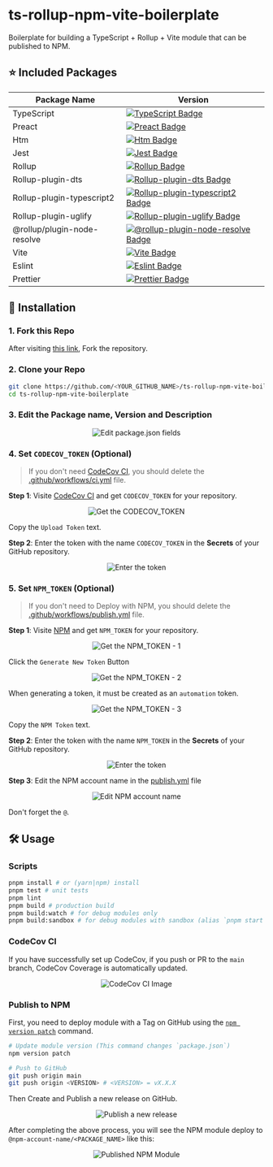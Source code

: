 # ts-rollup-npm-vite-boilerplate

Boilerplate for building a TypeScript + Rollup + Vite module that can be published to NPM.

## ⭐️ Included Packages

| Package Name                | Version                                                                                                                                                                             |
| --------------------------- | ----------------------------------------------------------------------------------------------------------------------------------------------------------------------------------- |
| TypeScript                  | [![TypeScript Badge](https://img.shields.io/badge/typescript-v4.4.4-blue)](https://www.npmjs.com/package/typescript/v/4.4.4)                                                        |
| Preact                      | [![Preact Badge](https://img.shields.io/badge/preact-v10.5.15-blue)](https://www.npmjs.com/package/preact/v/10.5.15)                                                                |
| Htm                         | [![Htm Badge](https://img.shields.io/badge/htm-v3.1.0-blue)](https://www.npmjs.com/package/htm/v/3.1.0)                                                                             |
| Jest                        | [![Jest Badge](https://img.shields.io/badge/jest-v27.3.1-blue)](https://www.npmjs.com/package/jest/v/27.3.1)                                                                        |
| Rollup                      | [![Rollup Badge](https://img.shields.io/badge/rollup-v2.59.0-blue)](https://www.npmjs.com/package/rollup/v/2.59.0)                                                                  |
| Rollup-plugin-dts           | [![Rollup-plugin-dts Badge](https://img.shields.io/badge/rollup--plugin--dts-v4.0.0-blue)](https://www.npmjs.com/package/rollup-plugin-dts/v/4.0.0)                                 |
| Rollup-plugin-typescript2   | [![Rollup-plugin-typescript2 Badge](https://img.shields.io/badge/rollup--plugin--typescript2-v0.30.0-blue)](https://www.npmjs.com/package/rollup-plugin-typescript2/v/0.30.0)       |
| Rollup-plugin-uglify        | [![Rollup-plugin-uglify Badge](https://img.shields.io/badge/rollup--plugin--uglify-v6.0.4-blue)](https://www.npmjs.com/package/rollup-plugin-uglify/v/6.0.4)                        |
| @rollup/plugin-node-resolve | [![@rollup-plugin-node-resolve Badge](https://img.shields.io/badge/@rollup/plugin--node--resolve-v13.0.6-blue)](https://www.npmjs.com/package/@rollup/plugin-node-resolve/v/13.0.6) |
| Vite                        | [![Vite Badge](https://img.shields.io/badge/vite-v2.6.13-blue)](https://www.npmjs.com/package/vite/v/2.6.13)                                                                        |
| Eslint                      | [![Eslint Badge](https://img.shields.io/badge/eslint-v8.1.0-blue)](https://www.npmjs.com/package/eslint/v/8.1.0)                                                                    |
| Prettier                    | [![Prettier Badge](https://img.shields.io/badge/prettier-v2.4.1-blue)](https://www.npmjs.com/package/prettier/v/2.4.1)                                                              |

## 🚀 Installation

### 1. Fork this Repo

After visiting [this link](https://github.com/Gumball12/ts-rollup-npm-vite-boilerplate), Fork the repository.

### 2. Clone your Repo

```sh
git clone https://github.com/<YOUR_GITHUB_NAME>/ts-rollup-npm-vite-boilerplate
cd ts-rollup-npm-vite-boilerplate
```

### 3. Edit the Package name, Version and Description

<p align="center">
  <img src="https://i.imgur.com/5VG8dWU.png" alt="Edit package.json fields" with="480">
</p>

### 4. Set `CODECOV_TOKEN` (Optional)

> If you don't need [CodeCov CI](https://about.codecov.io/), you should delete the [.github/workflows/ci.yml](./.github/workflows/ci.yml) file.

**Step 1**: Visite [CodeCov CI](https://about.codecov.io/) and get `CODECOV_TOKEN` for your repository.

<p align="center">
  <img src="https://i.imgur.com/dYEG19e.png" alt="Get the CODECOV_TOKEN" with="480">
</p>

Copy the `Upload Token` text.

**Step 2**: Enter the token with the name `CODECOV_TOKEN` in the **Secrets** of your GitHub repository.

<p align="center">
  <img src="https://i.imgur.com/ExwaJ63.png" alt="Enter the token" with="480">
</p>

### 5. Set `NPM_TOKEN` (Optional)

> If you don't need to Deploy with NPM, you should delete the [.github/workflows/publish.yml](./.github/workflows/publish.yml) file.

**Step 1**: Visite [NPM](https://www.npmjs.com/) and get `NPM_TOKEN` for your repository.

<p align="center">
  <img src="https://i.imgur.com/ZhEbOov.png" alt="Get the NPM_TOKEN - 1" with="480">
</p>

Click the `Generate New Token` Button

<p align="center">
  <img src="https://i.imgur.com/T7cyjmA.png" alt="Get the NPM_TOKEN - 2" with="480">
</p>

When generating a token, it must be created as an `automation` token.

<p align="center">
  <img src="https://i.imgur.com/IDmyTZr.png" alt="Get the NPM_TOKEN - 3" with="480">
</p>

Copy the `NPM Token` text.

**Step 2**: Enter the token with the name `NPM_TOKEN` in the **Secrets** of your GitHub repository.

<p align="center">
  <img src="https://i.imgur.com/OOVqaHO.png" alt="Enter the token" with="480">
</p>

**Step 3**: Edit the NPM account name in the [publish.yml](./.github/workflows/publish.yml) file

<p align="center">
  <img src="https://i.imgur.com/cBJXNgq.png" alt="Edit NPM account name" with="480">
</p>

Don't forget the `@`.

## 🛠 Usage

### Scripts

```sh
pnpm install # or (yarn|npm) install
pnpm test # unit tests
pnpm lint
pnpm build # production build
pnpm build:watch # for debug modules only
pnpm build:sandbox # for debug modules with sandbox (alias `pnpm start`)
```

### CodeCov CI

If you have successfully set up CodeCov, if you push or PR to the `main` branch, CodeCov Coverage is automatically updated.

<p align="center">
  <img src="https://i.imgur.com/e0mN1Kc.png" alt="CodeCov CI Image" with="480">
</p>

### Publish to NPM

First, you need to deploy module with a Tag on GitHub using the [`npm version patch`](https://docs.npmjs.com/cli/v7/commands/npm-version) command.

```sh
# Update module version (This command changes `package.json`)
npm version patch

# Push to GitHub
git push origin main
git push origin <VERSION> # <VERSION> = vX.X.X
```

Then Create and Publish a new release on GitHub.

<p align="center">
  <img src="https://i.imgur.com/2sA23wH.png" alt="Publish a new release" with="480">
</p>

After completing the above process, you will see the NPM module deploy to `@npm-account-name/<PACKAGE_NAME>` like this:

<p align="center">
  <img src="https://i.imgur.com/2sWxYrf.png" alt="Published NPM Module" with="480">
</p>
